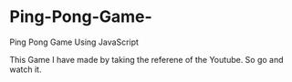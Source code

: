 # Ping-Pong-Game-
Ping Pong Game Using JavaScript

This Game I have made by taking the referene of the Youtube. So go and watch it.  
